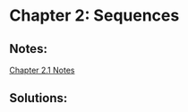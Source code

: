 # Chapter 2: Sequences
## Notes:
[Chapter 2.1 Notes](https://github.com/bananajoeo7/csc208/blob/main/Ch2_Sequences/Ch2.1_Notes.md)

## Solutions:


